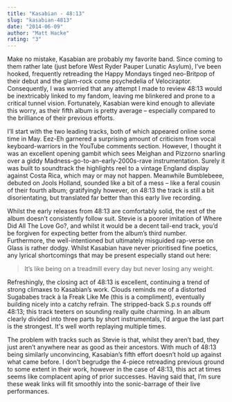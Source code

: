 ```yaml
---
title: "Kasabian - 48:13"
slug: "kasabian-4813"
date: "2014-06-09"
author: "Matt Hacke"
rating: "3"
---
```


Make no mistake, Kasabian are probably my favorite band. Since coming to them rather late (just before West Ryder Pauper Lunatic Asylum), I’ve been hooked, frequently retreading the Happy Mondays tinged neo-Britpop of their debut and the glam-rock come psychedelia of Velociraptor. Consequently, I was worried that any attempt I made to review 48:13 would be inextricably linked to my fandom, leaving me blinkered and prone to a critical tunnel vision. Fortunately, Kasabian were kind enough to alleviate this worry, as their fifth album is pretty average – especially compared to the brilliance of their previous efforts.

I’ll start with the two leading tracks, both of which appeared online some time in May. Eez-Eh garnered a surprising amount of criticism from vocal keyboard-warriors in the YouTube comments section. However, I thought it was an excellent opening gambit which sees Meighan and Pizzorno snarling over a giddy Madness-go-to-an-early-2000s-rave instrumentation. Surely it was built to soundtrack the highlights reel to a vintage England display against Costa Rica, which may or may not happen. Meanwhile Bumblebeee, debuted on Jools Holland, sounded like a bit of a mess – like a feral cousin of their fourth album; gratifyingly however, on 48:13 the track is still a bit disorientating, but translated far better than this early live recording.

Whilst the early releases from 48:13 are comfortably solid, the rest of the album doesn’t consistently follow suit. Stevie is a poorer imitation of Where Did All The Love Go?, and whilst it would be a decent tail-end track, you’d be forgiven for expecting better from the album’s third number. Furthermore, the well-intentioned but ultimately misguided rap-verse on Glass is rather dodgy. Whilst Kasabian have never prioritised fine poetics, any lyrical shortcomings that may be present especially stand out here:

> It’s like being on a treadmill every day but never losing any weight.

Refreshingly, the closing act of 48:13 is excellent, continuing a trend of strong climaxes to Kasabian’s work. Clouds reminds me of a distorted Sugababes track à la Freak Like Me (this is a compliment), eventually building nicely into a catchy refrain. The stripped-back S.p.s rounds off 48:13; this track teeters on sounding really quite charming. In an album clearly divided into three parts by short instrumentals, I’d argue the last part is the strongest. It's well worth replaying multiple times.

The problem with tracks such as Stevie is that, whilst they aren’t bad, they just aren’t anywhere near as good as their ancestors. With much of 48:13 being similarly unconvincing, Kasabian’s fifth effort doesn’t hold up against what came before. I don’t begrudge the 4-piece retreading previous ground to some extent in their work, however in the case of 48:13, this act at times seems like complacent aping of prior successes. Having said that, I’m sure these weak links will fit smoothly into the sonic-barrage of their live performances.
